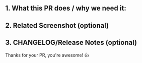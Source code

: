 **1. What this PR does / why we need it:**
- 
**2. Related Screenshot (optional)**
- 
**3. CHANGELOG/Release Notes (optional)**
- 
Thanks for your PR, you're awesome! :+1:

